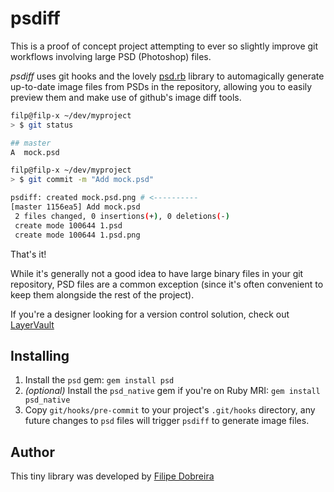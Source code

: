# psdiff

This is a proof of concept project attempting to ever so slightly improve git workflows involving large PSD (Photoshop) files.

*psdiff* uses git hooks and the lovely [psd.rb](https://github.com/layervault/psd.rb)
library to automagically generate up-to-date image files from PSDs in the repository,
allowing you to easily preview them and make use of github's image diff tools.

```bash
filp@filp-x ~/dev/myproject
> $ git status

## master
A  mock.psd

filp@filp-x ~/dev/myproject
> $ git commit -m "Add mock.psd"

psdiff: created mock.psd.png # <----------
[master 1156ea5] Add mock.psd
 2 files changed, 0 insertions(+), 0 deletions(-)
 create mode 100644 1.psd
 create mode 100644 1.psd.png
```

That's it!

While it's generally not a good idea to have large binary files in your git repository, PSD files are a common exception (since it's often convenient to keep them alongside the rest of the project).

If you're a designer looking for a version control solution, check out
[LayerVault](https://layervault.com)

## Installing

1. Install the `psd` gem: `gem install psd`
2. *(optional)* Install the `psd_native` gem if you're on Ruby MRI: `gem install psd_native`
3. Copy `git/hooks/pre-commit` to your project's `.git/hooks` directory, any
future changes to `psd` files will trigger `psdiff` to generate image files.

## Author

This tiny library was developed by [Filipe Dobreira](https://github.com/filp)